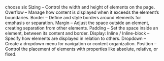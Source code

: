 


choose six 
                    Sizing – Control the width and height of elements on the page.
                    Overflow – Manage how content is displayed when it exceeds the element’s boundaries.
                    Border – Define and style borders around elements for emphasis or separation.
                    Margin – Adjust the space outside an element, creating separation from other elements.
                    Padding – Set the space inside an element, between its content and border.
                    Display: Inline / Inline-block – Specify how elements are displayed in relation to others.
                    Dropdown – Create a dropdown menu for navigation or content organization.
                    Position – Control the placement of elements with properties like absolute, relative, or fixed.

